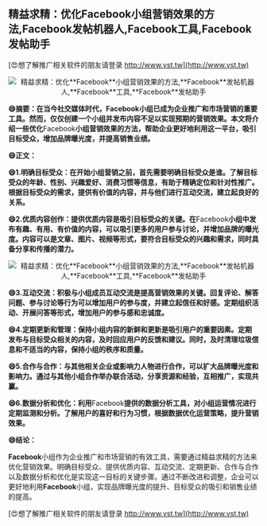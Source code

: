 ## **精益求精：优化**Facebook**小组营销效果的方法,**Facebook**发帖机器人,**Facebook**工具,**Facebook**发帖助手**

[😍想了解推广相关软件的朋友请登录 http://www.vst.tw](http://www.vst.tw)

 <center><img src="https://vst.tw/MP4/tuiguang/png/5.png" alt="精益求精：优化**Facebook**小组营销效果的方法,**Facebook**发帖机器人,**Facebook**工具,**Facebook**发帖助手"></center>

**😄摘要：在当今社交媒体时代，**Facebook**小组已成为企业推广和市场营销的重要工具。然而，仅仅创建一个小组并发布内容不足以实现预期的营销效果。本文将介绍一些优化**Facebook**小组营销效果的方法，帮助企业更好地利用这一平台，吸引目标受众，增加品牌曝光度，并提高销售业绩。**

**😄正文：**

**😄1.明确目标受众：在开始小组营销之前，首先需要明确目标受众是谁。了解目标受众的年龄、性别、兴趣爱好、消费习惯等信息，有助于精确定位和针对性推广。根据目标受众的需求，提供有价值的内容，并与他们进行互动交流，建立起良好的关系。**

**😄2.优质内容创作：提供优质内容是吸引目标受众的关键。在**Facebook**小组中发布有趣、有用、有价值的内容，可以吸引更多的用户参与讨论，并增加品牌的曝光度。内容可以是文章、图片、视频等形式，要符合目标受众的兴趣和需求，同时具备分享和传播的潜力。**

 <center><img src="https://vst.tw/MP4/tuiguang/png/8.png" alt="精益求精：优化**Facebook**小组营销效果的方法,**Facebook**发帖机器人,**Facebook**工具,**Facebook**发帖助手"></center>

**😄3.互动交流：积极与小组成员互动交流是提高营销效果的关键。回复评论、解答问题、参与讨论等行为可以增加用户的参与度，并建立起信任和好感。定期组织活动、开展问答等形式，增加用户的参与感和忠诚度。**

**😄4.定期更新和管理：保持小组内容的新鲜和更新是吸引用户的重要因素。定期发布与目标受众相关的内容，及时回应用户的反馈和建议。同时，及时清理垃圾信息和不适当的内容，保持小组的秩序和质量。**

**😄5.合作与合作：与其他相关企业或影响力人物进行合作，可以扩大品牌曝光度和影响力。通过与其他小组合作举办联合活动，分享资源和经验，互相推广，实现共赢。**

**😄6.数据分析和优化：利用**Facebook**提供的数据分析工具，对小组运营情况进行定期监测和分析。了解用户的喜好和行为习惯，根据数据优化运营策略，提升营销效果。**

**😄结论：**

**Facebook**小组作为企业推广和市场营销的有效工具，需要通过精益求精的方法来优化营销效果。明确目标受众、提供优质内容、互动交流、定期更新、合作与合作以及数据分析和优化是实现这一目标的关键步骤。通过不断改进和调整，企业可以更好地利用**Facebook**小组，实现品牌曝光度的提升、目标受众的吸引和销售业绩的提高。

[😍想了解推广相关软件的朋友请登录 http://www.vst.tw](http://www.vst.tw)



